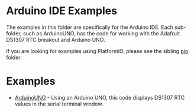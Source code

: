 # Arduino IDE Examples
The examples in this folder are specifically for the Arduino IDE. Each sub-folder, such as ArduinoUNO, has the code for working with the Adafruit DS1307 RTC breakout and Arduino UNO.

If you are looking for examples using PlatformIO, please see the sibling [pio](https://github.com/bobmixon/AdafruitDS1307RTCBreakout/tree/master/pio) folder.

# Examples
* [ArduinoUNO](https://github.com/bobmixon/AdafruitDS1307RTCBreakout/tree/master/aide/ArduinoUNO) - Using an Arduino UNO, this code displays DS1307 RTC values in the serial terminal window.
 
